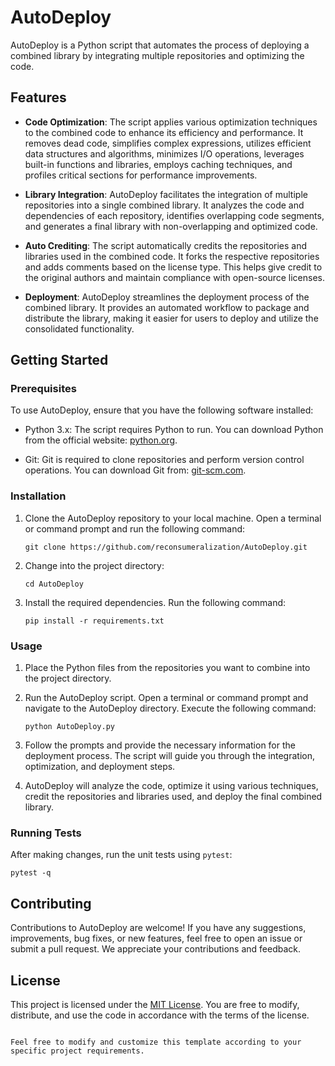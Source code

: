 # AutoDeploy

AutoDeploy is a Python script that automates the process of deploying a combined library by integrating multiple repositories and optimizing the code.

## Features

- **Code Optimization**: The script applies various optimization techniques to the combined code to enhance its efficiency and performance. It removes dead code, simplifies complex expressions, utilizes efficient data structures and algorithms, minimizes I/O operations, leverages built-in functions and libraries, employs caching techniques, and profiles critical sections for performance improvements.

- **Library Integration**: AutoDeploy facilitates the integration of multiple repositories into a single combined library. It analyzes the code and dependencies of each repository, identifies overlapping code segments, and generates a final library with non-overlapping and optimized code.

- **Auto Crediting**: The script automatically credits the repositories and libraries used in the combined code. It forks the respective repositories and adds comments based on the license type. This helps give credit to the original authors and maintain compliance with open-source licenses.

- **Deployment**: AutoDeploy streamlines the deployment process of the combined library. It provides an automated workflow to package and distribute the library, making it easier for users to deploy and utilize the consolidated functionality.

## Getting Started

### Prerequisites

To use AutoDeploy, ensure that you have the following software installed:

- Python 3.x: The script requires Python to run. You can download Python from the official website: [python.org](https://www.python.org/downloads/).

- Git: Git is required to clone repositories and perform version control operations. You can download Git from: [git-scm.com](https://git-scm.com/downloads).

### Installation

1. Clone the AutoDeploy repository to your local machine. Open a terminal or command prompt and run the following command:

   ```shell
   git clone https://github.com/reconsumeralization/AutoDeploy.git
   ```

2. Change into the project directory:

   ```shell
   cd AutoDeploy
   ```

3. Install the required dependencies. Run the following command:

   ```shell
   pip install -r requirements.txt
   ```

### Usage

1. Place the Python files from the repositories you want to combine into the project directory.

2. Run the AutoDeploy script. Open a terminal or command prompt and navigate to the AutoDeploy directory. Execute the following command:

   ```shell
   python AutoDeploy.py
   ```

3. Follow the prompts and provide the necessary information for the deployment process. The script will guide you through the integration, optimization, and deployment steps.

4. AutoDeploy will analyze the code, optimize it using various techniques, credit the repositories and libraries used, and deploy the final combined library.

### Running Tests

After making changes, run the unit tests using `pytest`:

```shell
pytest -q
```

## Contributing

Contributions to AutoDeploy are welcome! If you have any suggestions, improvements, bug fixes, or new features, feel free to open an issue or submit a pull request. We appreciate your contributions and feedback.

## License

This project is licensed under the [MIT License](LICENSE). You are free to modify, distribute, and use the code in accordance with the terms of the license.

```

Feel free to modify and customize this template according to your specific project requirements.
